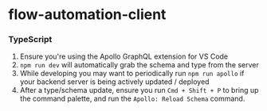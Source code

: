 # flow-automation-client

### TypeScript 
1. Ensure you're using the Apollo GraphQL extension for VS Code
2. `npm run dev` will automatically grab the schema and type from the server
3. While developing you may want to periodically run `npm run apollo` if your backend server is being actively updated / deployed
4. After a type/schema update, ensure you run `Cmd + Shift + P` to bring up the command palette, and run the `Apollo: Reload Schema` command.

